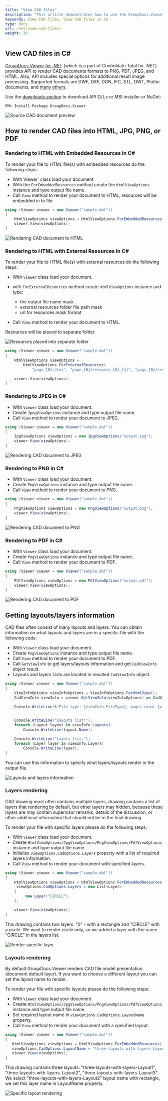 ```yaml
---
title: "View CAD files"
description: "This article demonstrates how to use the GroupDocs.Viewer .NET API (which is a part of Conholdate.Total for .NET) to view Visio files in HTML, PDF, PNG, and JPEG formats."
keywords: View CAD files, View CAD files in C#
type: docs
url: /net/view-cad-files/
weight: 30
---
```



## View CAD files in C#

[GroupDocs.Viewer for .NET](https://products.groupdocs.com/viewer/net) (which is a part of Conholdate.Total for .NET) provides API to render CAD documents formats to PNG, PDF, JPEG, and HTML. Also, API includes special options for additional result image processing. Supported formats are DWF, DXF, DGN, IFC, STL, DWT, Plotter documents, and [many others](https://docs.groupdocs.com/viewer/net/supported-document-formats/).

Use the [downloads section](https://downloads.groupdocs.com/viewer/net) to download API DLLs or MSI installer or NuGet:

```nuget
PM> Install-Package GroupDocs.Viewer
```

![Source CAD document preview](https://docs.groupdocs.com/viewer/net/images/rendering-basics/render-cad-documents/source_image_preview.jpg)

## How to render CAD files into HTML, JPG, PNG, or PDF

### Rendering to HTML with Embedded Resources in C\#

To render your file to HTML file(s) with embedded resources do the following steps:

* With Viewer` class load your document.
* With the `ForEmbeddedResources` method create the `HtmlViewOptions` instance and type output file name.
* Call `View` method to render your document to HTML, resources will be embedded in to file.

```cs
using (Viewer viewer = new Viewer("sample.dwf"))
{
    HtmlViewOptions viewOptions = HtmlViewOptions.ForEmbeddedResources("page_{0}.html");
    viewer.View(viewOptions);
}
```

![Rendering CAD document to HTML](https://docs.groupdocs.com/viewer/net/images/rendering-basics/render-cad-documents/rendering_to_html_with_embed.jpg)

### Rendering to HTML with External Resources in C\#

To render your file to HTML file(s) with external resources do the following steps:

* With `Viewer` class load your document.
* with `ForExternalResources` method create `HtmlViewOptions` instance and type:
  * the output file name mask
  * external resources folder file path mask
  * url for resources mask format

* Call `View` method to render your document to HTML.

Resources will be placed to separate folder.

![Resources placed into separate folder](https://docs.groupdocs.com/viewer/net/images/rendering-basics/render-cad-documents/resources_placed_to_separate_folder.jpg)

```cs
using (Viewer viewer = new Viewer("sample.dwf"))
{
    HtmlViewOptions viewOptions = 
        HtmlViewOptions.ForExternalResources(
            "page_{0}.html", "page_{0}/resource_{0}_{1}", "page_{0}/resource_{0}_{1}");

    viewer.View(viewOptions);
}
```

### Rendering to JPEG in C\#

* With `Viewer` class load your document.
* Сreate `JpegViewOptions` instance and type output file name.
* Call `View` method to render your document to JPEG.

```cs
using (Viewer viewer = new Viewer("sample.dwf"))
{
    JpgViewOptions viewOptions = new JpgViewOptions("output.jpg");
    viewer.View(viewOptions);
}
```

![Rendering CAD document to JPEG](https://docs.groupdocs.com/viewer/net/images/rendering-basics/render-cad-documents/rendering_cad_to_jpeg.jpg)

### Rendering to PNG in C\#

* With `Viewer` class load your document.
* Сreate `PngViewOptions` instance and type output file name.
* Call `View` method to render your document to PNG.

```cs
using (Viewer viewer = new Viewer("sample.dwf"))
{
    PngViewOptions viewOptions = new PngViewOptions("output.png");
    viewer.View(viewOptions);
}
```

![Rendering CAD document to PNG](https://docs.groupdocs.com/viewer/net/images/rendering-basics/render-cad-documents/rendering_cad_to_png.jpg)

### Rendering to PDF in C\#

* With `Viewer` class load your document.
* Сreate `PngViewOptions` instance and type output file name.
* Call `View` method to render your document to PDF.

```cs
using (Viewer viewer = new Viewer("sample.dwf"))
{
    PdfViewOptions viewOptions = new PdfViewOptions("output.pdf");
    viewer.View(viewOptions);
}
```

![Rendering CAD document to PDF](https://docs.groupdocs.com/viewer/net/images/rendering-basics/render-cad-documents/rendering_cad_to_pdf.jpg)

## Getting layouts/layers information

CAD files often consist of many layouts and layers. You can obtain information on what layouts and layers are in a specific file with the following code:

* With `Viewer` class load your document.
* Сreate `PngViewOptions` instance and type output file name.
* Call `View` method to render your document to PDF.
* Call `GetViewInfo` to get layers/layouts information and get `CadViewInfo` object result.
* Layouts and layers Lists are located in resulted `CadViewInfo` object.

```cs
using (Viewer viewer = new Viewer("sample.dwf"))
{
    ViewInfoOptions viewInfoOptions = ViewInfoOptions.ForHtmlView();
    CadViewInfo viewInfo = viewer.GetViewInfo(viewInfoOptions) as CadViewInfo;

    Console.WriteLine($"File type: {viewInfo.FileType}, pages count {viewInfo.Pages.Count}.");
    

    Console.WriteLine("Layouts list:");
    foreach (Layout layout in viewInfo.Layouts)
        Console.WriteLine(layout.Name);

    Console.WriteLine("Layers list:");
    foreach (Layer layer in viewInfo.Layers)
        Console.WriteLine(layer);
}
```

You can use this information to specify what layers/layouts render in the output file.

![Layouts and layers information](https://docs.groupdocs.com/viewer/net/images/rendering-basics/render-cad-documents/layouts_and_layers_information.jpg)

### Layers rendering

CAD drawing most often contains multiple layers, drawing contains a list of layers that rendering by default,
but other layers may hidden, because these layers are may contain supervisor remarks, details of the discussion, or
other additional information that should not be in the final drawing.

To render your file with specific layers please do the following steps:

* With `Viewer` class load your document.
* Сreate `HtmlViewOptions/JpgViewOptions/PngViewOptions/PdfViewOptions` instance and type output file name.
* Initialize `viewOptions.CadOptions.Layers` property with a list of required layers information.
* Call `View` method to render your document with specified layers.

```cs
using (Viewer viewer = new Viewer("sample.dwf"))
{
    HtmlViewOptions viewOptions = HtmlViewOptions.ForEmbeddedResources("page_{0}.html");
     viewOptions.CadOptions.Layers = new List<Layer>
    {
         new Layer("CIRCLE"),
    };

    viewer.View(viewOptions);
}
```

This drawing contains two layers: "0" - with a rectangle and "CIRCLE" with a circle. We want to render circle only,
so we added a layer with the name "CIRCLE" in the layers list.

![Render specific layer](https://docs.groupdocs.com/viewer/net/images/rendering-basics/render-cad-documents/render_specific_layer.jpg)

### Layouts rendering

By default GroupDocs.Viewer renders CAD file model presentation (document default layer).
If you want to choose a different layout you can set the layout name to render.

To render your file with specific layouts please do the following steps:

* With `Viewer` class load your document.
* Сreate `HtmlViewOptions/JpgViewOptions/PngViewOptions/PdfViewOptions` instance and type output file name.
* Set required layout name in `viewOptions.CadOptions.LayoutName` property.
* Call `View` method to render your document with a specified layout.

```cs
using (Viewer viewer = new Viewer("sample.dwf"))
{
   HtmlViewOptions viewOptions = HtmlViewOptions.ForEmbeddedResources();
   viewOptions.CadOptions.LayoutName = "three-layouts-with-layers-Layout2";
   viewer.View(viewOptions);
}
```

This drawing contains three layouts: "three-layouts-with-layers-Layout1", "three-layouts-with-layers-Layout2", "three-layouts-with-layers-Layout3".
We select "three-layouts-with-layers-Layout2" layout name with rectangle, we set this layer name in LayoutName property.

![Specific layout rendering](https://docs.groupdocs.com/viewer/net/images/rendering-basics/render-cad-documents/specific_layout_rendering.jpg)



